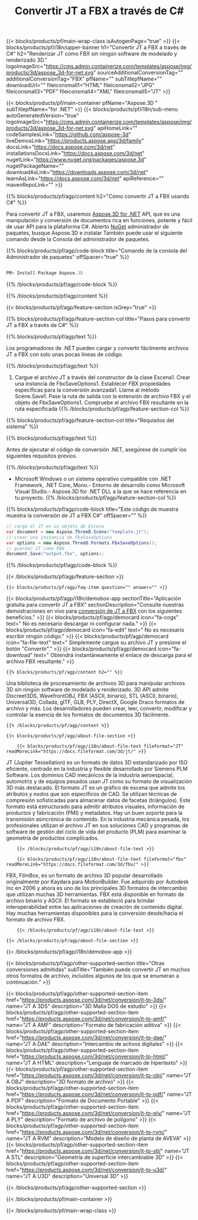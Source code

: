 ﻿---
title: Convertir JT a FBX a través de C# 
weight: 1780
url: /es/net/conversion/jt-to-fbx/ 
description: Ejemplo de código para la conversión de JT a FBX C#. Utilice el código de ejemplo API para la conversión por lotes de archivos JT a FBX dentro de VB.NET, Asp.NET o cualquier aplicación basada en .NET.
---
{{< blocks/products/pf/main-wrap-class isAutogenPage="true" >}}
{{< blocks/products/pf/i18n/upper-banner h1="Convertir JT a FBX a través de C#" h2="Renderizar JT como FBX sin ningún software de modelado y renderizado 3D." logoImageSrc="https://cms.admin.containerize.com/templates/aspose/img/products/3d/aspose_3d-for-net.svg" sourceAdditionalConversionTag="" additionalConversionTag="FBX" pfName="" subTitlepfName="" downloadUrl="" fileiconsmall1="HTML" fileiconsmall2="JPG" fileiconsmall3="PDF" fileiconsmall4="XML" fileiconsmall5="JT" >}}

{{< blocks/products/pf/main-container pfName="Aspose.3D " subTitlepfName="for .NET" >}}
{{< blocks/products/pf/i18n/sub-menu autoGeneratedVersion="true" logoImageSrc="https://cms.admin.containerize.com/templates/aspose/img/products/3d/aspose_3d-for-net.svg" apiHomeLink="" codeSamplesLink="https://github.com/aspose-3d" liveDemosLink="https://products.aspose.app/3d/family" docsLink="https://docs.aspose.com/3d/net" installationsDocsLink="https://docs.aspose.com/3d/net" nugetLink="https://www.nuget.org/packages/aspose.3d" nugetPackageName="" downloadAsLink="https://downloads.aspose.com/3d/net" learnAsLink="https://docs.aspose.com/3d/net" apiReference="" mavenRepoLink="" >}}

{{% blocks/products/pf/agp/content h2="Cómo convertir JT a FBX usando C#" %}}

 Para convertir JT a FBX, usaremos
 [Aspose.3D for .NET](https://products.aspose.com/3d/net) 
 API, que es una manipulación y conversión de documentos rica en funciones, potente y fácil de usar API para la plataforma C#. Abierto
 [NuGet](https://www.nuget.org/packages/aspose.3d) 
 administrador de paquetes, busque
 Aspose.3D 
 e instalar También puede usar el siguiente comando desde la Consola del administrador de paquetes.

{{% blocks/products/pf/agp/code-block title="Comando de la consola del Administrador de paquetes" offSpacer="true" %}}

```cs

PM> Install-Package Aspose.3D


```

{{% /blocks/products/pf/agp/code-block %}}

{{% /blocks/products/pf/agp/content %}}

{{< blocks/products/pf/agp/feature-section isGrey="true" >}}

{{% blocks/products/pf/agp/feature-section-col title="Pasos para convertir JT a FBX a través de C#" %}}

{{% blocks/products/pf/agp/text %}}

 Los programadores de .NET pueden cargar y convertir fácilmente archivos JT a FBX con solo unas pocas líneas de código.

{{% /blocks/products/pf/agp/text %}}

1. Cargue el archivo JT a través del constructor de la clase Escena1. Crear una instancia de FbxSaveOptions1. Establecer FBX propiedades específicas para la conversión avanzada1. Llame al método Scene.Save1. Pase la ruta de salida con la extensión de archivo FBX y el objeto de FbxSaveOptions1. Compruebe el archivo FBX resultante en la ruta especificada
{{% /blocks/products/pf/agp/feature-section-col %}}

{{% blocks/products/pf/agp/feature-section-col title="Requisitos del sistema" %}}

{{% blocks/products/pf/agp/text %}}

 Antes de ejecutar el código de conversión .NET, asegúrese de cumplir los siguientes requisitos previos.

{{% /blocks/products/pf/agp/text %}}

- Microsoft Windows o un sistema operativo compatible con .NET Framework, .NET Core, Mono.- Entorno de desarrollo como Microsoft Visual Studio.- Aspose.3D for .NET DLL a la que se hace referencia en tu proyecto.
{{% /blocks/products/pf/agp/feature-section-col %}}

{{% blocks/products/pf/agp/code-block title="Este código de muestra muestra la conversión de JT a FBX C#" offSpacer="" %}}

```cs
// carga el JT en un objeto de Escena 
var document = new Aspose.ThreeD.Scene("template.jt");
// crear una instancia de FbxSaveOptions 
var options = new Aspose.ThreeD.Formats.FbxSaveOptions();
// guardar JT como FBX 
document.Save("output.fbx", options); 


```

{{% /blocks/products/pf/agp/code-block %}}

{{< /blocks/products/pf/agp/feature-section >}}

    {{< blocks/products/pf/agp/faq-item question="" answer="" >}}
 

<!-- aboutfile Starts -->

{{< blocks/products/pf/agp/i18n/demobox-app sectionTitle="Aplicación gratuita para convertir JT a FBX" sectionDescription="Consulte nuestras demostraciones en vivo para [conversión de JT a FBX](https://products.aspose.app/3d/conversion/jt-to-fbx) con los siguientes beneficios." >}}
        {{< blocks/products/pf/agp/democard icon="fa-cogs" text=" No es necesario descargar ni configurar nada." >}}
        {{< blocks/products/pf/agp/democard icon="fa-edit" text=" No es necesario escribir ningún código." >}}
        {{< blocks/products/pf/agp/democard icon="fa-file-text" text=" Simplemente cargue su archivo JT y presione el botón \"Convertir\"." >}}
        {{< blocks/products/pf/agp/democard icon="fa-download" text=" Obtendrá instantáneamente el enlace de descarga para el archivo FBX resultante." >}}

    {{% blocks/products/pf/agp/content h2="" %}}

 Una biblioteca de procesamiento de archivos 3D para manipular archivos 3D sin ningún software de modelado y renderizado. 3D API admite Discreet3DS, WavefrontOBJ, FBX (ASCII, binario), STL (ASCII, binario), Universal3D, Collada, glTF, GLB, PLY, DirectX, Google Draco formatos de archivo y más. Los desarrolladores pueden crear, leer, convertir, modificar y controlar la esencia de los formatos de documentos 3D fácilmente.



    {{% /blocks/products/pf/agp/content %}}

    {{< blocks/products/pf/agp/about-file-section >}}

        {{< blocks/products/pf/agp/i18n/about-file-text fileFormat="JT" readMoreLink="https://docs.fileformat.com/3d/jt/" >}}
JT (Jupiter Tessellation) es un formato de datos 3D estandarizado por ISO eficiente, centrado en la industria y flexible desarrollado por Siemens PLM Software. Los dominios CAD mecánicos de la industria aeroespacial, automotriz y de equipos pesados usan JT como su formato de visualización 3D más destacado. El formato JT es un gráfico de escena que admite los atributos y nodos que son específicos de CAD. Se utilizan técnicas de compresión sofisticadas para almacenar datos de facetas (triángulos). Este formato está estructurado para admitir atributos visuales, información de productos y fabricación (PMI) y metadatos. Hay un buen soporte para la transmisión asincrónica de contenido. En la industria mecánica pesada, los profesionales utilizan el archivo JT en sus soluciones CAD y programas de software de gestión del ciclo de vida del producto (PLM) para examinar la geometría de productos complicados.

        {{< /blocks/products/pf/agp/i18n/about-file-text >}}

        {{< blocks/products/pf/agp/i18n/about-file-text fileFormat="fbx" readMoreLink="https://docs.fileformat.com/3d/fbx/" >}}
FBX, FilmBox, es un formato de archivo 3D popular desarrollado originalmente por Kaydara para MotionBuilder. Fue adquirido por Autodesk Inc en 2006 y ahora es uno de los principales 3D formatos de intercambio que utilizan muchas 3D herramientas. FBX está disponible en formato de archivo binario y ASCII. El formato se estableció para brindar interoperabilidad entre las aplicaciones de creación de contenido digital. Hay muchas herramientas disponibles para la conversión desde/hacia el formato de archivo FBX.

        {{< /blocks/products/pf/agp/i18n/about-file-text >}}

    {{< /blocks/products/pf/agp/about-file-section >}}

{{< /blocks/products/pf/agp/i18n/demobox-app >}}

<!-- aboutfile Ends -->

{{< blocks/products/pf/agp/other-supported-section title="Otras conversiones admitidas" subTitle="También puede convertir JT en muchos otros formatos de archivo, incluidos algunos de los que se enumeran a continuación." >}}

{{< blocks/products/pf/agp/other-supported-section-item href="https://products.aspose.com/3d/net/conversion/jt-to-3ds/" name="JT A 3DS" description="3D Malla DOS de estudio" >}}
{{< blocks/products/pf/agp/other-supported-section-item href="https://products.aspose.com/3d/net/conversion/jt-to-amf/" name="JT A AMF" description="Formato de fabricación aditiva" >}}
{{< blocks/products/pf/agp/other-supported-section-item href="https://products.aspose.com/3d/net/conversion/jt-to-dae/" name="JT A DAE" description="Intercambio de activos digitales" >}}
{{< blocks/products/pf/agp/other-supported-section-item href="https://products.aspose.com/3d/net/conversion/jt-to-html/" name="JT A HTML" description="Lenguaje de marcado de hipertexto" >}}
{{< blocks/products/pf/agp/other-supported-section-item href="https://products.aspose.com/3d/net/conversion/jt-to-obj/" name="JT A OBJ" description="3D formato de archivo" >}}
{{< blocks/products/pf/agp/other-supported-section-item href="https://products.aspose.com/3d/net/conversion/jt-to-pdf/" name="JT A PDF" description="Formato de Documento Portable" >}}
{{< blocks/products/pf/agp/other-supported-section-item href="https://products.aspose.com/3d/net/conversion/jt-to-ply/" name="JT A PLY" description="Formato de archivo de polígono" >}}
{{< blocks/products/pf/agp/other-supported-section-item href="https://products.aspose.com/3d/net/conversion/jt-to-rvm/" name="JT A RVM" description="Modelo de diseño de planta de AVEVA" >}}
{{< blocks/products/pf/agp/other-supported-section-item href="https://products.aspose.com/3d/net/conversion/jt-to-stl/" name="JT A STL" description="Geometría de superficie intercambiable 3D" >}}
{{< blocks/products/pf/agp/other-supported-section-item href="https://products.aspose.com/3d/net/conversion/jt-to-u3d/" name="JT A U3D" description="Universal 3D" >}}

{{< /blocks/products/pf/agp/other-supported-section >}}

{{< /blocks/products/pf/main-container >}}
    
{{< /blocks/products/pf/main-wrap-class >}}